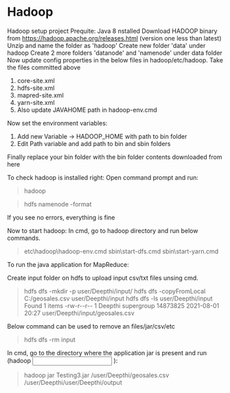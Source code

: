 # Hadoop
Hadoop setup project
Prequite: Java 8 nstalled
Download HADOOP binary from https://hadoop.apache.org/releases.html (version one less than latest)
Unzip and name the folder as 'hadoop'
Create new folder 'data' under hadoop
Create 2 more folders 'datanode' and 'namenode' under data folder
Now update config properties in the below files in hadoop/etc/hadoop. Take the files committed above
1. core-site.xml
2. hdfs-site.xml
3. mapred-site.xml
4. yarn-site.xml
5. Also update JAVAHOME path in hadoop-env.cmd

Now set the environment variables:
1. Add new Variable -> HADOOP_HOME with path to bin folder
2. Edit Path variable and add path to bin and sbin folders

Finally replace your bin folder with the bin folder contents downloaded from here

To check hadoop is installed right:
Open command prompt and run:
>hadoop

>hdfs namenode -format

If you see no errors, everything is fine

Now to start hadoop:
In cmd, go to hadoop directory and run below commands.

>etc\hadoop\hadoop-env.cmd
>sbin\start-dfs.cmd
>sbin\start-yarn.cmd


To run the java application for MapReduce:

Create input folder on hdfs to upload input csv/txt files unsing cmd.
>hdfs dfs -mkdir -p user/Deepthi/input/
>hdfs dfs -copyFromLocal C:/geosales.csv user/Deepthi/input
>hdfs dfs -ls user/Deepthi/input
Found 1 items
-rw-r--r--   1 Deepthi supergroup   14873825 2021-08-01 20:27 user/Deepthi/input/geosales.csv

Below command can be used to remove an files/jar/csv/etc
>hdfs dfs -rm input


In cmd, go to the directory where the application jar is present and run (hadoop <app jar name> <input file path with name in hdfs file system> <path of output directory where we wnat our output to be saved>):

>hadoop jar Testing3.jar /user/Deepthi/geosales.csv /user/Deepthi/user/Deepthi/output
